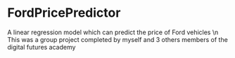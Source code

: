 # FordPricePredictor
A linear regression model which can predict the price of Ford vehicles
\n
This was a group project completed by myself and 3 others members of the digital futures academy
